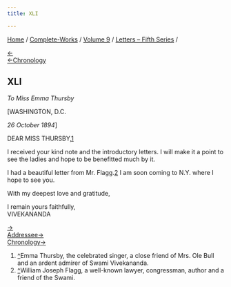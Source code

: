 ```yaml
---
title: XLI

---
```

<div>

[Home](../../../index.htm) / [Complete-Works](../../complete_works.htm)
/ [Volume 9](../volume_9_contents.htm) / [Letters – Fifth
Series](letters_fifth_series_contents.htm) /

[←](040_mrs_bull.htm)  
[←Chronology](../../volume_5/epistles_first_series/020_sister.htm)

## XLI

*To Miss Emma Thursby*

\[WASHINGTON, D.C.

*26 October 1894*\]

DEAR MISS THURSBY,[1](#fn1)

I received your kind note and the introductory letters. I will make it a
point to see the ladies and hope to be benefitted much by it.

I had a beautiful letter from Mr. Flagg.[2](#fn2) I am soon coming to
N.Y. where I hope to see you.

With my deepest love and gratitude,

I remain yours faithfully,  
VIVEKANANDA

[→](042_mother.htm)  
[Addressee→](047_miss_thursby.htm)  
[Chronology→](../../volume_5/epistles_first_series/021_blessed_and_beloved.htm)

</div>

1.  [^](#fn1_1)Emma Thursby, the celebrated singer, a close friend of
    Mrs. Ole Bull and an ardent admirer of Swami Vivekananda.  
2.  [^](#fn2_1)William Joseph Flagg, a well-known lawyer, congressman,
    author and a friend of the Swami.

